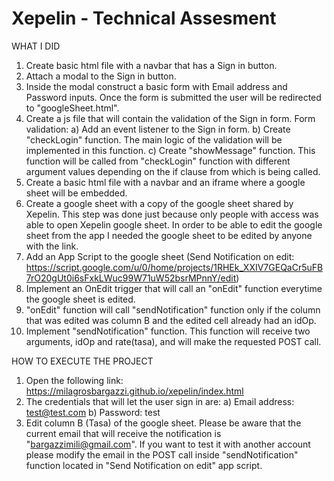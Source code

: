 # Xepelin - Technical Assesment

WHAT I DID

1) Create basic html file with a navbar that has a Sign in button.
2) Attach a modal to the Sign in button.
3) Inside the modal construct a basic form with Email address and Password inputs. Once the form is submitted the user will be redirected to "googleSheet.html".
4) Create a js file that will contain the validation of the Sign in form. Form validation:
  a) Add an event listener to the Sign in form.
  b) Create "checkLogin" function. The main logic of the validation will be implemented in this function.
  c) Create "showMessage" function. This function will be called from "checkLogin" function with different argument values depending on the if clause from which is being called.
5) Create a basic html file with a navbar and an iframe where a google sheet will be embedded.
6) Create a google sheet with a copy of the google sheet shared by Xepelin. This step was done just because only people with access was able to open Xepelin google sheet. In order to be able to edit the google sheet from the app I needed the google sheet to be edited by anyone with the link.
7) Add an App Script to the google sheet (Send Notification on edit: https://script.google.com/u/0/home/projects/1RHEk_XXIV7GEQaCr5uFB7rO20gUt0i6sFxkLWuc99W71uW52bsrMPnnY/edit)
8) Implement an OnEdit trigger that will call an "onEdit" function everytime the google sheet is edited.
9) "onEdit" function will call "sendNotification" function only if the column that was edited was column B and the edited cell already had an idOp.
10) Implement "sendNotification" function. This function will receive two arguments, idOp and rate(tasa), and will make the requested POST call.

HOW TO EXECUTE THE PROJECT

1) Open the following link: https://milagrosbargazzi.github.io/xepelin/index.html
2) The credentials that will let the user sign in are:
  a) Email address: test@test.com
  b) Password: test
3) Edit column B (Tasa) of the google sheet. Please be aware that the current email that will receive the notification is "bargazzimili@gmail.com". If you want to test it with another account please modify the email in the POST call inside "sendNotification" function located in "Send Notification on edit" app script.
